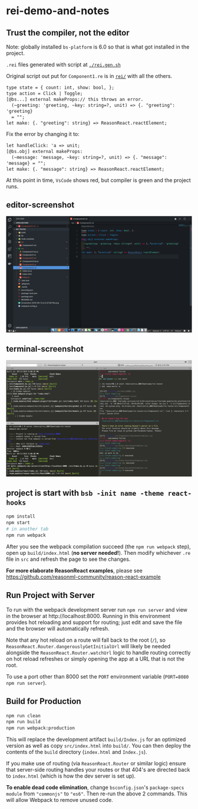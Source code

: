 # rei-demo-and-notes

## Trust the compiler, not the editor

Note: globally installed `bs-platform` is 6.0 so that is what got installed in the project.

`.rei` files generated with script at [`./rei.gen.sh`](./rei.gen.sh)

Original script out put for `Component1.re` is in [`rei/`](./rei) with all the others.

```reason
type state = { count: int, show: bool, };
type action = Click | Toggle;
[@bs...] external makeProps:// this throws an error.
  (~greeting: 'greeting, ~key: string=?, unit) => {. "greeting": 'greeting}
  = "";
let make: {. "greeting": string} => ReasonReact.reactElement;
```

Fix the error by changing it to:

```reason
let handleClick: 'a => unit;
[@bs.obj] external makeProps:
  (~message: 'message, ~key: string=?, unit) => {. "message": 'message} = "";
let make: {. "message": string} => ReasonReact.reactElement;
```

At this point in time, `VsCode` shows red, but compiler is green and the project runs.

## editor-screenshot

![editor-screenshot](./Screenshot-editor.png)

## terminal-screenshot

![terminal-screenshot](./Screenshot-terminal.png)

## project is start with `bsb -init name -theme react-hooks`

```sh
npm install
npm start
# in another tab
npm run webpack
```

After you see the webpack compilation succeed (the `npm run webpack` step), open up `build/index.html` (**no server needed!**). Then modify whichever `.re` file in `src` and refresh the page to see the changes.

**For more elaborate ReasonReact examples**, please see https://github.com/reasonml-community/reason-react-example

## Run Project with Server

To run with the webpack development server run `npm run server` and view in the browser at http://localhost:8000. Running in this environment provides hot reloading and support for routing; just edit and save the file and the browser will automatically refresh.

Note that any hot reload on a route will fall back to the root (`/`), so `ReasonReact.Router.dangerouslyGetInitialUrl` will likely be needed alongside the `ReasonReact.Router.watchUrl` logic to handle routing correctly on hot reload refreshes or simply opening the app at a URL that is not the root.

To use a port other than 8000 set the `PORT` environment variable (`PORT=8080 npm run server`).

## Build for Production

```sh
npm run clean
npm run build
npm run webpack:production
```

This will replace the development artifact `build/Index.js` for an optimized version as well as copy `src/index.html` into `build/`. You can then deploy the contents of the `build` directory (`index.html` and `Index.js`).

If you make use of routing (via `ReasonReact.Router` or similar logic) ensure that server-side routing handles your routes or that 404's are directed back to `index.html` (which is how the dev server is set up).

**To enable dead code elimination**, change `bsconfig.json`'s `package-specs` `module` from `"commonjs"` to `"es6"`. Then re-run the above 2 commands. This will allow Webpack to remove unused code.
